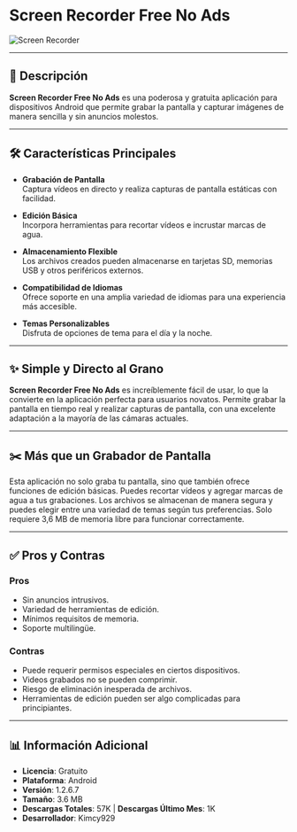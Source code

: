 # Screen Recorder Free No Ads

![Screen Recorder](https://github.com/user-attachments/assets/239b1324-04c3-464b-bc9a-ea0ce3599356)

---

## 🚀 Descripción
**Screen Recorder Free No Ads** es una poderosa y gratuita aplicación para dispositivos Android que permite grabar la pantalla y capturar imágenes de manera sencilla y sin anuncios molestos.

---

## 🛠️ Características Principales

- **Grabación de Pantalla**  
  Captura vídeos en directo y realiza capturas de pantalla estáticas con facilidad.

- **Edición Básica**  
  Incorpora herramientas para recortar vídeos e incrustar marcas de agua.

- **Almacenamiento Flexible**  
  Los archivos creados pueden almacenarse en tarjetas SD, memorias USB y otros periféricos externos.

- **Compatibilidad de Idiomas**  
  Ofrece soporte en una amplia variedad de idiomas para una experiencia más accesible.

- **Temas Personalizables**  
  Disfruta de opciones de tema para el día y la noche.

---

## ✨ Simple y Directo al Grano
**Screen Recorder Free No Ads** es increíblemente fácil de usar, lo que la convierte en la aplicación perfecta para usuarios novatos. Permite grabar la pantalla en tiempo real y realizar capturas de pantalla, con una excelente adaptación a la mayoría de las cámaras actuales.

---

## ✂️ Más que un Grabador de Pantalla
Esta aplicación no solo graba tu pantalla, sino que también ofrece funciones de edición básicas. Puedes recortar vídeos y agregar marcas de agua a tus grabaciones. Los archivos se almacenan de manera segura y puedes elegir entre una variedad de temas según tus preferencias. Solo requiere 3,6 MB de memoria libre para funcionar correctamente.

---

## ✅ Pros y Contras

### **Pros**
- Sin anuncios intrusivos.
- Variedad de herramientas de edición.
- Mínimos requisitos de memoria.
- Soporte multilingüe.

### **Contras**
- Puede requerir permisos especiales en ciertos dispositivos.
- Videos grabados no se pueden comprimir.
- Riesgo de eliminación inesperada de archivos.
- Herramientas de edición pueden ser algo complicadas para principiantes.

---

## 📊 Información Adicional
- **Licencia**: Gratuito
- **Plataforma**: Android
- **Versión**: 1.2.6.7
- **Tamaño**: 3.6 MB
- **Descargas Totales**: 57K | **Descargas Último Mes**: 1K
- **Desarrollador**: Kimcy929

